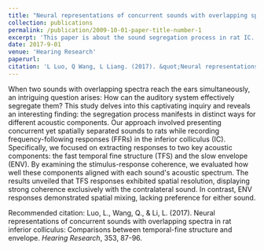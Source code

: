 ```yaml
---
title: "Neural representations of concurrent sounds with overlapping spectra in rat inferior colliculus: Comparisons between temporal-fine structure and envelope"
collection: publications
permalink: /publication/2009-10-01-paper-title-number-1
excerpt: 'This paper is about the sound segregation process in rat IC.'
date: 2017-9-01
venue: 'Hearing Research'
paperurl: 
citation: 'L Luo, Q Wang, L Liang. (2017). &quot;Neural representations of concurrent sounds with overlapping spectra in rat inferior colliculus: Comparisons between temporal-fine structure and envelope.&quot; <i>Hearing Research</i>. 353.'
---
```


When two sounds with overlapping spectra reach the ears simultaneously, an intriguing question arises: How can the auditory system effectively segregate them? This study delves into this captivating inquiry and reveals an interesting finding: the segregation process manifests in distinct ways for different acoustic components. Our approach involved presenting concurrent yet spatially separated sounds to rats while recording frequency-following responses (FFRs) in the inferior colliculus (IC). Specifically, we focused on extracting responses to two key acoustic components: the fast temporal fine structure (TFS) and the slow envelope (ENV). By examining the stimulus-response coherence, we evaluated how well these components aligned with each sound's acoustic spectrum. The results unveiled that TFS responses exhibited spatial resolution, displaying strong coherence exclusively with the contralateral sound. In contrast, ENV responses demonstrated spatial mixing, lacking preference for either sound.

Recommended citation: Luo, L., Wang, Q., & Li, L. (2017). Neural representations of concurrent sounds with overlapping spectra in rat inferior colliculus: Comparisons between temporal-fine structure and envelope. <i>Hearing Research</i>, 353, 87-96.
